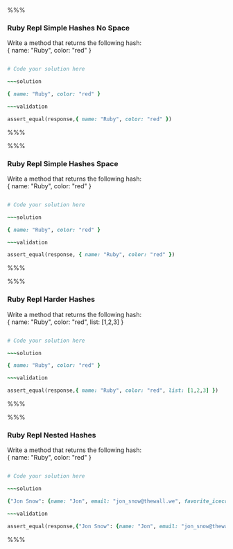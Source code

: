 %%%

### Ruby Repl Simple Hashes No Space

Write a method that returns the following hash:  
{ name: "Ruby", color: "red" }

~~~ruby

# Code your solution here

~~~solution

{ name: "Ruby", color: "red" }

~~~validation

assert_equal(response,{ name: "Ruby", color: "red" })

~~~

%%%

%%%

### Ruby Repl Simple Hashes Space

Write a method that returns the following hash:  
{ name: "Ruby", color: "red" }

~~~ruby

# Code your solution here

~~~solution

{ name: "Ruby", color: "red" }

~~~validation

assert_equal(response, { name: "Ruby", color: "red" })

~~~

%%%

%%%

### Ruby Repl Harder Hashes

Write a method that returns the following hash:  
{ name: "Ruby", color: "red", list: [1,2,3] }

~~~ruby

# Code your solution here

~~~solution

{ name: "Ruby", color: "red" }

~~~validation

assert_equal(response,{ name: "Ruby", color: "red", list: [1,2,3] })

~~~

%%%

%%%

### Ruby Repl Nested Hashes

Write a method that returns the following hash:  
{ name: "Ruby", color: "red" }

~~~ruby

# Code your solution here

~~~solution

{"Jon Snow": {name: "Jon", email: "jon_snow@thewall.we", favorite_icecream_flavors: ["chocolate", "vanilla", "mint chip"]}}

~~~validation

assert_equal(response,{"Jon Snow": {name: "Jon", email: "jon_snow@thewall.we", favorite_icecream_flavors: ["chocolate", "vanilla", "mint chip"]}})

~~~

%%%
